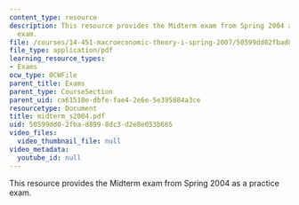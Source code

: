 ```yaml
---
content_type: resource
description: This resource provides the Midterm exam from Spring 2004 as a practice
  exam.
file: /courses/14-451-macroeconomic-theory-i-spring-2007/50599dd02fbad8998dc3d2e8e053b665_midterm_s2004.pdf
file_type: application/pdf
learning_resource_types:
- Exams
ocw_type: OCWFile
parent_title: Exams
parent_type: CourseSection
parent_uid: ca61518e-dbfe-fae4-2e6e-5e395884a3ce
resourcetype: Document
title: midterm_s2004.pdf
uid: 50599dd0-2fba-d899-8dc3-d2e8e053b665
video_files:
  video_thumbnail_file: null
video_metadata:
  youtube_id: null
---
```

This resource provides the Midterm exam from Spring 2004 as a practice exam.


